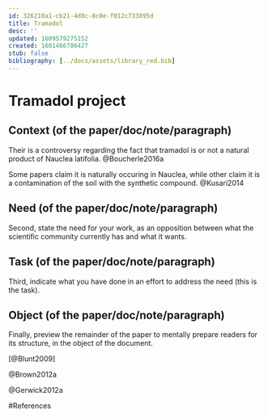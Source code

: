 ```yaml
---
id: 326210a1-cb21-4d0c-8c0e-f012c733895d
title: Tramadol
desc: ''
updated: 1609579275152
created: 1601466786427
stub: false
bibliography: [../docs/assets/library_red.bib]
---
```


# Tramadol project 

## Context (of the paper/doc/note/paragraph)

Their is a controversy regarding the fact that tramadol is or not a natural product of Nauclea latifolia. @Boucherle2016a

Some papers claim it is naturally occuring in Nauclea, while other claim it is a contamination of the soil with the synthetic compound. @Kusari2014


## Need (of the paper/doc/note/paragraph)
Second, state the need for your work, as an opposition between what the scientific community currently has and what it wants.
## Task (of the paper/doc/note/paragraph)
Third, indicate what you have done in an effort to address the need (this is the task).
## Object (of the paper/doc/note/paragraph)
Finally, preview the remainder of the paper to mentally prepare readers for its structure, in the object of the document.




[@Blunt2009]

@Brown2012a

@Gerwick2012a



#References






